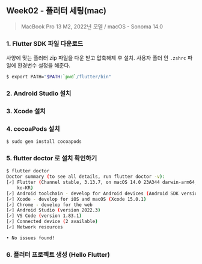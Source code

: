 ## Week02 - 플러터 세팅(mac)

> MacBook Pro 13
> M2, 2022년 모델 /
> macOS - Sonoma 14.0

### 1. Flutter SDK 파일 다운로드

사양에 맞는 플러터 zip 파일을 다운 받고 압축해제 후 설치.
사용자 폴더 안 `.zshrc` 파일에 환경변수 설정을 해준다.

```bash
$ export PATH="$PATH:`pwd`/flutter/bin"
```

### 2. Android Studio 설치

### 3. Xcode 설치

### 4. cocoaPods 설치

```bash
$ sudo gem install cocoapods
```

### 5. flutter doctor 로 설치 확인하기

```bash
$ flutter doctor
Doctor summary (to see all details, run flutter doctor -v):
[✓] Flutter (Channel stable, 3.13.7, on macOS 14.0 23A344 darwin-arm64, locale
    ko-KR)
[✓] Android toolchain - develop for Android devices (Android SDK version 34.0.0)
[✓] Xcode - develop for iOS and macOS (Xcode 15.0.1)
[✓] Chrome - develop for the web
[✓] Android Studio (version 2022.3)
[✓] VS Code (version 1.83.1)
[✓] Connected device (2 available)
[✓] Network resources

• No issues found!
```

### 6. 플러터 프로젝트 생성 (Hello Flutter)
